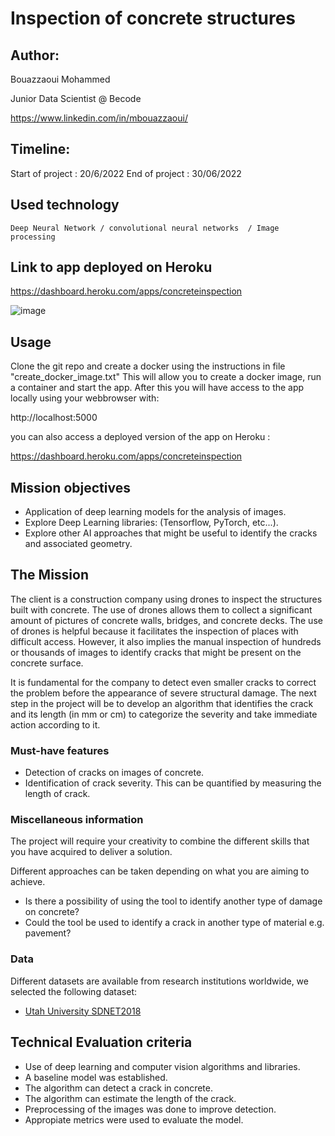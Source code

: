 # Inspection of concrete structures

## Author: 

  Bouazzaoui Mohammed
  
  Junior Data Scientist @ Becode
  
  https://www.linkedin.com/in/mbouazzaoui/

## Timeline:

  Start of project : 20/6/2022
  End of project : 30/06/2022

## Used technology

	Deep Neural Network / convolutional neural networks  / Image processing


## Link to app deployed on Heroku

https://dashboard.heroku.com/apps/concreteinspection

![image](https://user-images.githubusercontent.com/98815410/176678383-3b418ac4-2fdb-435f-98bb-1c01baf35b48.png)


## Usage

Clone the git repo and create a docker using
the instructions in file "create_docker_image.txt"
This will allow you to create a docker image, run a container and start the app.
After this you will have access to the app locally using your webbrowser with:

http://localhost:5000

you can also access a deployed version of the app on Heroku :

https://dashboard.heroku.com/apps/concreteinspection


## Mission objectives

- Application of deep learning models for the analysis of images.
- Explore Deep Learning libraries: (Tensorflow, PyTorch, etc...).
- Explore other AI approaches that might be useful to identify the cracks and associated geometry.

## The Mission

The client is a construction company using drones to inspect the structures built with concrete. The use of drones allows them to collect a significant amount of pictures of concrete walls, bridges, and concrete decks. The use of drones is helpful because it facilitates the inspection of places with difficult access. However, it also implies the manual inspection of hundreds or thousands of images to identify cracks that might be present on the concrete surface.

It is fundamental for the company to detect even smaller cracks to correct the problem before the appearance of severe structural damage. The next step in the project will be to develop an algorithm that identifies the crack and its length (in mm or cm) to categorize the severity and take immediate action according to it.


### Must-have features

- Detection of cracks on images of concrete.
- Identification of crack severity. This can be quantified by measuring the length of crack.

### Miscellaneous information

The project will require your creativity to combine the different skills that you have acquired to deliver a solution.

Different approaches can be taken depending on what you are aiming to achieve.

- Is there a possibility of using the tool to identify another type of damage on concrete?
- Could the tool be used to identify a crack in another type of material e.g. pavement?

### Data

Different datasets are available from research institutions worldwide, we selected the following dataset:

- [Utah University SDNET2018](https://digitalcommons.usu.edu/all_datasets/48/)


## Technical Evaluation criteria

- Use of deep learning and computer vision algorithms and libraries.
- A baseline model was established.
- The algorithm can detect a crack in concrete.
- The algorithm can estimate the length of the crack.
- Preprocessing of the images was done to improve detection.
- Appropiate metrics were used to evaluate the model.




